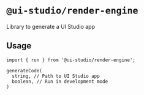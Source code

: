 # `@ui-studio/render-engine`

Library to generate a UI Studio app

## Usage

```
import { run } from '@ui-studio/render-engine';

generateCode(
  string, // Path to UI Studio app
  boolean, // Run in development mode
)
```
